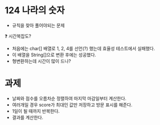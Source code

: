 # 124 나라의 숫자

- 규칙을 찾아 풀어야되는 문제

:question: 시간복잡도?

- 처음에는 char[] 배열로 1, 2, 4를 선언(?) 했는데 효율성 테스트에서 실패했다.
- 이 배열을 String[]으로 변환 후에는 성공했다.
- 형변환하는데 시간이 많이 드나?



# 과제

- 날짜와 점수를 오름차순 정렬하여 마지막 마감일부터 계산한다.
- 여러개일 경우 score가 최대인 값만 저장하고 방문 표시를 해준다.
- 1일이 될 때까지 반복한다.
- 결과를 계산한다.